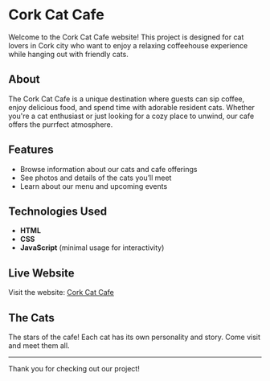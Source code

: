 # Cork Cat Cafe

Welcome to the Cork Cat Cafe website! This project is designed for cat lovers in Cork city who want to enjoy a relaxing coffeehouse experience while hanging out with friendly cats.

## About

The Cork Cat Cafe is a unique destination where guests can sip coffee, enjoy delicious food, and spend time with adorable resident cats. Whether you're a cat enthusiast or just looking for a cozy place to unwind, our cafe offers the purrfect atmosphere.

## Features

- Browse information about our cats and cafe offerings
- See photos and details of the cats you’ll meet
- Learn about our menu and upcoming events

## Technologies Used

- **HTML**
- **CSS**
- **JavaScript** (minimal usage for interactivity)

## Live Website

Visit the website: [Cork Cat Cafe](YOUR_WEBSITE_LINK_HERE)

## The Cats

The stars of the cafe! Each cat has its own personality and story. Come visit and meet them all.

---

Thank you for checking out our project!
